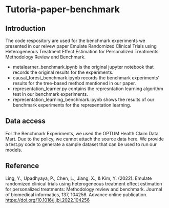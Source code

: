 # Tutoria-paper-benchmark

## Introduction
The code respository are used for the benchmark experiments we presented in our reivew paper Emulate Randomized Clinical Trials using Heterogeneous Treatment Effect Estimation for Personalized Treatments: Methodology Review and Benchmark. 
- metalearner_benchmark.ipynb is the original jupyter notebook that records the original results for the experiments. 
- causal_forest_benchmark.ipynb records the benchmark experiments' results for the tree-based method mentioned in our paper. 
- representation_learner.py contains the represntation learning algorithm test in our benchmark experiments.
- representation_learning_benchmark.ipynb shows the results of our benchmark experiments for the representation learning.

## Data access
For the Benchmark Experiments, we used the OPTUM Health Claim Data Mart. Due to the policy, we cannot attach the source data here. We provide a test.py code to generate a sample dataset that can be used to run our models. 

## Reference
Ling, Y., Upadhyaya, P., Chen, L., Jiang, X., & Kim, Y. (2022). Emulate randomized clinical trials using heterogeneous treatment effect estimation for personalized treatments: Methodology review and benchmark. Journal of biomedical informatics, 137, 104256. Advance online publication. https://doi.org/10.1016/j.jbi.2022.104256

